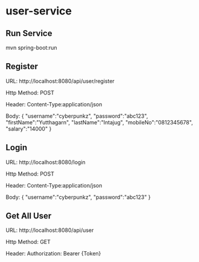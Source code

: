 # user-service
## Run Service
mvn spring-boot:run

## Register
URL: http://localhost:8080/api/user/register

Http Method: POST

Header: Content-Type:application/json

Body: {
	"username":"cyberpunkz",
	"password":"abc123",
	"firstName":"Yutthagarn",
	"lastName":"Intajug",
	"mobileNo":"0812345678",
	"salary":"14000"
}

## Login
URL: http://localhost:8080/login

Http Method: POST

Header: Content-Type:application/json

Body: {
	"username":"cyberpunkz",
	"password":"abc123"
}

## Get All User
URL: http://localhost:8080/api/user

Http Method: GET

Header: Authorization: Bearer {Token}
